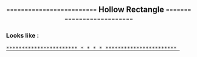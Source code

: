
<h2 align="center" > -------------------------  Hollow Rectangle  -------------------------- </h2>


### Looks like :


  <a target="_blank" href="tryit.asp?filename=trycss_text"><pre>
               ***********************
               *                     *
               *                     *
               ***********************
  </pre></a>
  
